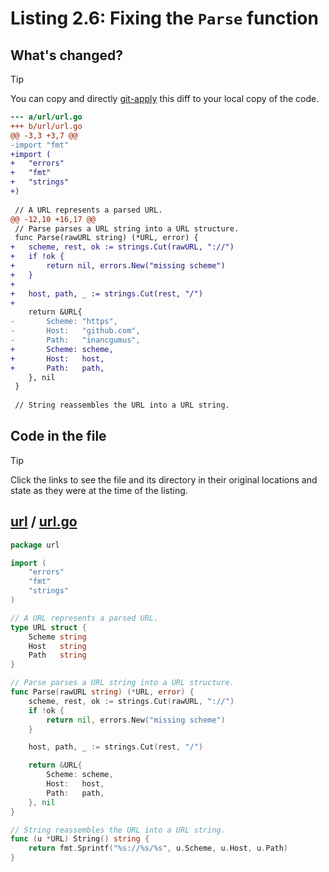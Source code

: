 # Listing 2.6: Fixing the `Parse` function

## What's changed?

> [!TIP]
> You can copy and directly [git-apply](https://tldr.inbrowser.app/pages/common/git-apply) this diff to your local copy of the code.

```diff
--- a/url/url.go
+++ b/url/url.go
@@ -3,3 +3,7 @@
-import "fmt"
+import (
+	"errors"
+	"fmt"
+	"strings"
+)
 
 // A URL represents a parsed URL.
@@ -12,10 +16,17 @@
 // Parse parses a URL string into a URL structure.
 func Parse(rawURL string) (*URL, error) {
+	scheme, rest, ok := strings.Cut(rawURL, "://")
+	if !ok {
+		return nil, errors.New("missing scheme")
+	}
+
+	host, path, _ := strings.Cut(rest, "/")
+
 	return &URL{
-		Scheme: "https",
-		Host:   "github.com",
-		Path:   "inancgumus",
+		Scheme: scheme,
+		Host:   host,
+		Path:   path,
 	}, nil
 }
 
 // String reassembles the URL into a URL string.

```
## Code in the file

> [!TIP]
> Click the links to see the file and its directory in their original locations and state as they were at the time of the listing.

## [url](https://github.com/inancgumus/gobyexample/blob/a99d50c365674d31a2cf85daed0fc7e48499ab2b/url) / [url.go](https://github.com/inancgumus/gobyexample/blob/a99d50c365674d31a2cf85daed0fc7e48499ab2b/url/url.go)

```go
package url

import (
	"errors"
	"fmt"
	"strings"
)

// A URL represents a parsed URL.
type URL struct {
	Scheme string
	Host   string
	Path   string
}

// Parse parses a URL string into a URL structure.
func Parse(rawURL string) (*URL, error) {
	scheme, rest, ok := strings.Cut(rawURL, "://")
	if !ok {
		return nil, errors.New("missing scheme")
	}

	host, path, _ := strings.Cut(rest, "/")

	return &URL{
		Scheme: scheme,
		Host:   host,
		Path:   path,
	}, nil
}

// String reassembles the URL into a URL string.
func (u *URL) String() string {
	return fmt.Sprintf("%s://%s/%s", u.Scheme, u.Host, u.Path)
}
```


